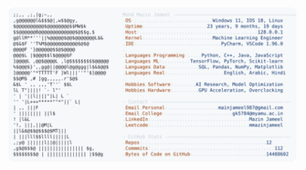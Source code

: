 <picture>
  <source srcset="https://raw.githubusercontent.com/mmazinjameel/mmazinjameel/main/dark_mode.svg?v=1756073362" media="(prefers-color-scheme: dark)">
  <img src="https://raw.githubusercontent.com/mmazinjameel/mmazinjameel/main/light_mode.svg?v=1756073362">
</picture>
